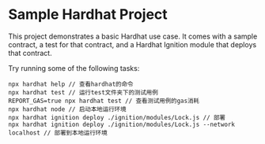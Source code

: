 # Sample Hardhat Project

This project demonstrates a basic Hardhat use case. It comes with a sample contract, a test for that contract, and a Hardhat Ignition module that deploys that contract.

Try running some of the following tasks:

```shell
npx hardhat help // 查看hardhat的命令
npx hardhat test // 运行test文件夹下的测试用例
REPORT_GAS=true npx hardhat test // 查看测试用例的gas消耗
npx hardhat node // 启动本地运行环境
npx hardhat ignition deploy ./ignition/modules/Lock.js // 部署
npx hardhat ignition deploy ./ignition/modules/Lock.js --network localhost // 部署到本地运行环境
```
